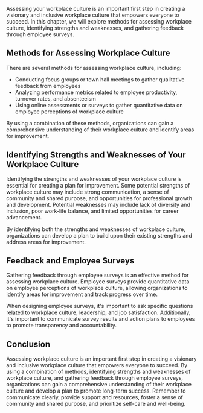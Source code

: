 
Assessing your workplace culture is an important first step in creating a visionary and inclusive workplace culture that empowers everyone to succeed. In this chapter, we will explore methods for assessing workplace culture, identifying strengths and weaknesses, and gathering feedback through employee surveys.

Methods for Assessing Workplace Culture
---------------------------------------

There are several methods for assessing workplace culture, including:

* Conducting focus groups or town hall meetings to gather qualitative feedback from employees
* Analyzing performance metrics related to employee productivity, turnover rates, and absenteeism
* Using online assessments or surveys to gather quantitative data on employee perceptions of workplace culture

By using a combination of these methods, organizations can gain a comprehensive understanding of their workplace culture and identify areas for improvement.

Identifying Strengths and Weaknesses of Your Workplace Culture
--------------------------------------------------------------

Identifying the strengths and weaknesses of your workplace culture is essential for creating a plan for improvement. Some potential strengths of workplace culture may include strong communication, a sense of community and shared purpose, and opportunities for professional growth and development. Potential weaknesses may include lack of diversity and inclusion, poor work-life balance, and limited opportunities for career advancement.

By identifying both the strengths and weaknesses of workplace culture, organizations can develop a plan to build upon their existing strengths and address areas for improvement.

Feedback and Employee Surveys
-----------------------------

Gathering feedback through employee surveys is an effective method for assessing workplace culture. Employee surveys provide quantitative data on employee perceptions of workplace culture, allowing organizations to identify areas for improvement and track progress over time.

When designing employee surveys, it's important to ask specific questions related to workplace culture, leadership, and job satisfaction. Additionally, it's important to communicate survey results and action plans to employees to promote transparency and accountability.

Conclusion
----------

Assessing workplace culture is an important first step in creating a visionary and inclusive workplace culture that empowers everyone to succeed. By using a combination of methods, identifying strengths and weaknesses of workplace culture, and gathering feedback through employee surveys, organizations can gain a comprehensive understanding of their workplace culture and develop a plan to promote long-term success. Remember to communicate clearly, provide support and resources, foster a sense of community and shared purpose, and prioritize self-care and well-being.
